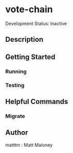 # vote-chain

Development Status: Inactive

## Description

## Getting Started

### Running

### Testing

## Helpful Commands

### Migrate

## Author

matttm : Matt Maloney
